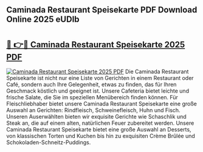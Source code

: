 ## Caminada Restaurant Speisekarte PDF Download Online 2025 eUDIb

# <h2><a href="http://gcaugqy.nevu.top/?p=Caminada+Restaurant+Speisekarte">🔗 👉🔴 Caminada Restaurant Speisekarte 2025 PDF</a></h2>

[![Caminada Restaurant Speisekarte 2025 PDF](https://i.imgur.com/dBaPXMq.png)](http://gcaugqy.nevu.top/?p=Caminada+Restaurant+Speisekarte)
Die Caminada Restaurant Speisekarte ist nicht nur eine Liste von Gerichten in einem Restaurant oder Café, sondern auch Ihre Gelegenheit, etwas zu finden, das für Ihren Geschmack köstlich und geeignet ist. Unsere Cafeteria bietet leichte und frische Salate, die Sie im speziellen Menübereich finden können. Für Fleischliebhaber bietet unsere Caminada Restaurant Speisekarte eine große Auswahl an Gerichten: Rindfleisch, Schweinefleisch, Huhn und Fisch. Unseren Auserwählten bieten wir exquisite Gerichte wie Schaschlik und Steak an, die auf einem alten, natürlichen Feuer zubereitet werden. Unsere Caminada Restaurant Speisekarte bietet eine große Auswahl an Desserts, von klassischen Torten und Kuchen bis hin zu exquisiten Crème Brûlée und Schokoladen-Schneitz-Puddings.
